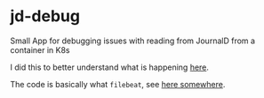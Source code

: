 # jd-debug
Small App for debugging issues with reading from JournalD from a container in K8s

I did this to better understand what is happening [here](https://github.com/elastic/beats/issues/30398).

The code is basically what `filebeat`, see [here somewhere](https://github.com/elastic/beats).
